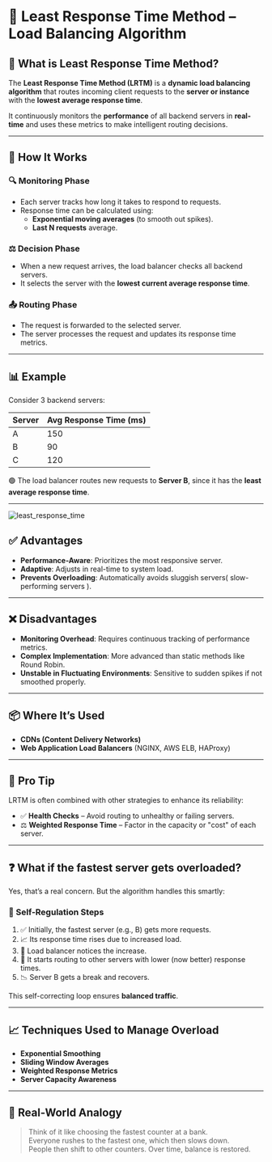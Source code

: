# 🧠 Least Response Time Method – Load Balancing Algorithm

## 🔷 What is Least Response Time Method?

The **Least Response Time Method (LRTM)** is a **dynamic load balancing algorithm** that routes incoming client requests to the **server or instance** with the **lowest average response time**.

It continuously monitors the **performance** of all backend servers in **real-time** and uses these metrics to make intelligent routing decisions.

---

## 🔧 How It Works

### 🔍 Monitoring Phase
- Each server tracks how long it takes to respond to requests.
- Response time can be calculated using:
  - **Exponential moving averages** (to smooth out spikes).
  - **Last N requests** average.

### ⚖️ Decision Phase
- When a new request arrives, the load balancer checks all backend servers.
- It selects the server with the **lowest current average response time**.

### 📤 Routing Phase
- The request is forwarded to the selected server.
- The server processes the request and updates its response time metrics.

---

## 📊 Example

Consider 3 backend servers:

| Server | Avg Response Time (ms) |
|--------|------------------------|
| A      | 150                    |
| B      | 90                     |
| C      | 120                    |

🟢 The load balancer routes new requests to **Server B**, since it has the **least average response time**.

---
![least_response_time](https://media.geeksforgeeks.org/wp-content/uploads/20240130183553/Least-Response-(2).webp)
## ✅ Advantages

- **Performance-Aware**: Prioritizes the most responsive server.
- **Adaptive**: Adjusts in real-time to system load.
- **Prevents Overloading**: Automatically avoids sluggish servers( slow-performing servers ).

---

## ❌ Disadvantages

- **Monitoring Overhead**: Requires continuous tracking of performance metrics.
- **Complex Implementation**: More advanced than static methods like Round Robin.
- **Unstable in Fluctuating Environments**: Sensitive to sudden spikes if not smoothed properly.

---

## 📦 Where It’s Used

- **CDNs (Content Delivery Networks)**
- **Web Application Load Balancers** (NGINX, AWS ELB, HAProxy)

---

## 🧠 Pro Tip

LRTM is often combined with other strategies to enhance its reliability:
- ✅ **Health Checks** – Avoid routing to unhealthy or failing servers.
- ⚖️ **Weighted Response Time** – Factor in the capacity or "cost" of each server.

---

## ❓ What if the fastest server gets overloaded?

Yes, that’s a real concern. But the algorithm handles this smartly:

### 🔄 Self-Regulation Steps

1. ✅ Initially, the fastest server (e.g., B) gets more requests.
2. 📈 Its response time rises due to increased load.
3. 🔁 Load balancer notices the increase.
4. 🚫 It starts routing to other servers with lower (now better) response times.
5. 📉 Server B gets a break and recovers.

This self-correcting loop ensures **balanced traffic**.

---

## 📈 Techniques Used to Manage Overload

- **Exponential Smoothing**
- **Sliding Window Averages**
- **Weighted Response Metrics**
- **Server Capacity Awareness**

---

## 💬 Real-World Analogy

> Think of it like choosing the fastest counter at a bank.  
> Everyone rushes to the fastest one, which then slows down.  
> People then shift to other counters. Over time, balance is restored.


